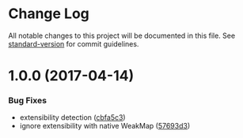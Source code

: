 # Change Log

All notable changes to this project will be documented in this file. See [standard-version](https://github.com/conventional-changelog/standard-version) for commit guidelines.

<a name="1.0.0"></a>
# 1.0.0 (2017-04-14)


### Bug Fixes

* extensibility detection ([cbfa5c3](https://github.com/medikoo/fast-key/commit/cbfa5c3))
* ignore extensibility with native WeakMap ([57693d3](https://github.com/medikoo/fast-key/commit/57693d3))
